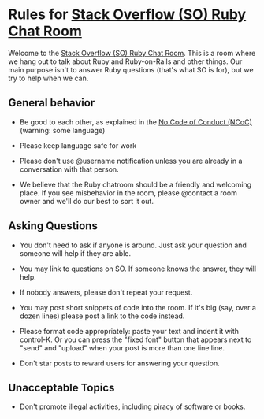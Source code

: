 # Rules for [Stack Overflow (SO) Ruby Chat Room][2]

Welcome to the [Stack Overflow (SO) Ruby Chat Room][2].  This is a
room where we hang out to talk about Ruby and Ruby-on-Rails and other
things.  Our main purpose isn't to answer Ruby questions (that's what
SO is for), but we try to help when we can.

## General behavior

* Be good to each other, as explained in the [No Code of Conduct (NCoC)][1] (warning: some language)

* Please keep language safe for work

* Please don't use @username notification unless you are already in a
  conversation with that person.

* We believe that the Ruby chatroom should be a friendly and welcoming
  place.  If you see misbehavior in the room, please @contact a room
  owner and we'll do our best to sort it out.

## Asking Questions

* You don't need to ask if anyone is around.  Just ask your question
  and someone will help if they are able.

* You may link to questions on SO.  If someone knows the answer, they
  will help.

* If nobody answers, please don't repeat your request.

* You may post short snippets of code into the room.  If it's big
  (say, over a dozen lines) please post a link to the code instead.

* Please format code appropriately: paste your text and indent it with
  control-K.  Or you can press the "fixed font" button that appears
  next to "send" and "upload" when your post is more than one line
  line.

* Don't star posts to reward users for answering your question.

## Unacceptable Topics

* Don't promote illegal activities, including piracy of software or
  books.

[1]: https://github.com/domgetter/NCoC/blob/master/README.md
[2]: http://chat.stackoverflow.com/rooms/44914
